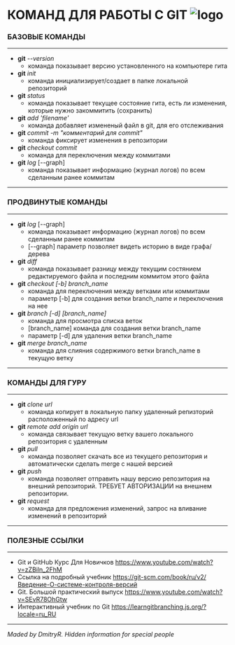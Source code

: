 #  КОМАНД ДЛЯ РАБОТЫ С GIT ![logo](./img/logo.png)
### БАЗОВЫЕ КОМАНДЫ
***
* **git** *--version*
    * команда показывает версию установленного на компьютере гита
* **git** *init*
    * команда инициализирует/создает в папке локальной репозиторий
* **git** *status* 
    * команда показывает текущее состояние гита, есть ли изменения, которые нужно закоммитить (сохранить)
* **git** *add 'filename'*
    * команда добавляет измененый файл в git, для его отслеживания
* **git** *commit -m "комментарий для commit"*
    * команда фиксирует изменения в репозитории
* **git** *checkout commit*
    * команда для переключения между коммитами    
* **git** *log* [--graph]
    * команда показывает информацию (журнал логов) по всем сделанным ранее коммитам
***
### ПРОДВИНУТЫЕ КОМАНДЫ
***
* **git** *log* [--graph]
    * команда показывает информацию (журнал логов) по всем сделанным ранее коммитам
    * [--graph] параметр позволяет видеть историю в виде графа/дерева
* **git** *diff*
    * команда показывает разницу между текущим состянием редактируемого файла и последним коммитом этого файла
* **git** *checkout [-b] branch_name*
    * команда для переключения между ветками или коммитами
    * параметр [-b] для создания ветки branch_name и переключения на нее
* **git** *branch [-d] [branch_name]*
    * команда для просмотра списка веток
    * [branch_name] команда для создания ветки branch_name
    * параметр [-d] для удаления ветки branch_name
* **git** *merge branch_name*
    * команда для слияния содержимого ветки branch_name в текущую ветку
***
### КОМАНДЫ ДЛЯ ГУРУ
***
* **git** *clone url*
  * команда копирует в локальную папку удаленный репизторий расположенный по адресу url
* **git** *remote add origin url*
  * команда связывает текущую ветку вашего локального репозитория с удаленным
* **git** *pull*
  * команда позволяет скачать все из текущего репозитория и автоматически сделать merge с нашей версией
* **git** *push*
  * команда позволяет отправить нашу версию репозитория на внешний репозиторий. ТРЕБУЕТ АВТОРИЗАЦИИ на внешнем репозитории.
* **git** *request*
  * команда для предложения изменений, запрос на вливание изменений в репозиторий
***
### ПОЛЕЗНЫЕ ССЫЛКИ
***
* Git и GitHub Курс Для Новичков https://www.youtube.com/watch?v=zZBiln_2FhM
* Ссылка на подробный учебник https://git-scm.com/book/ru/v2/Введение-О-системе-контроля-версий
* Git. Большой практический выпуск https://www.youtube.com/watch?v=SEvR78OhGtw
* Интерактивный учебник по Git https://learngitbranching.js.org/?locale=ru_RU
***

*Maded by DmitryR.*
*Hidden information for special people*
